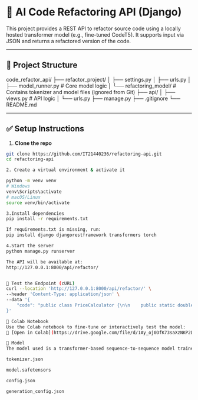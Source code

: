 # 🧠 AI Code Refactoring API (Django)

This project provides a REST API to refactor source code using a locally hosted transformer model (e.g., fine-tuned CodeT5). It supports input via JSON and returns a refactored version of the code.

---

## 🚀 Project Structure

code_refactor_api/
├── refactor_project/
│ ├── settings.py
│ ├── urls.py
│ ├── model_runner.py # Core model logic
│ └── refactoring_model/ # Contains tokenizer and model files (ignored from Git)
├── api/
│ ├── views.py # API logic
│ └── urls.py
├── manage.py
├── .gitignore
└── README.md


---

## ✅ Setup Instructions

1. **Clone the repo**

```bash
git clone https://github.com/IT21440236/refactoring-api.git
cd refactoring-api

2. Create a virtual environment & activate it

python -m venv venv
# Windows
venv\Scripts\activate
# macOS/Linux
source venv/bin/activate

3.Install dependencies
pip install -r requirements.txt

If requirements.txt is missing, run:
pip install django djangorestframework transformers torch

4.Start the server
python manage.py runserver

The API will be available at:
http://127.0.0.1:8000/api/refactor/


🧪 Test the Endpoint (cURL)
curl --location 'http://127.0.0.1:8000/api/refactor/' \
--header 'Content-Type: application/json' \
--data '{
    "code": "public class PriceCalculator {\n\n    public static double calculateDiscount(double price, String discount) {\n        if (discount.equals(\"None\")) {\n            return price;\n        } else if (discount.equals(\"Silver\")) {\n            return price - (price * 0.05);\n        } else if (discount.equals(\"Gold\")) {\n            return price - (price * 0.1);\n        } else if (discount.equals(\"Platinum\")) {\n            return price - (price * 0.2);\n        } else {\n            return price;\n        }\n    }\n}"
}'

📓 Colab Notebook
Use the Colab notebook to fine-tune or interactively test the model:
🔗 [Open in Colab](https://drive.google.com/file/d/1Ay_oj0DfK73saXzNKP2DctvHByUUtpal/view)

🧠 Model
The model used is a transformer-based sequence-to-sequence model trained/fine-tuned for code refactoring. It is loaded from the local refactor_project/refactoring_model/ directory and includes:

tokenizer.json

model.safetensors

config.json

generation_config.json
